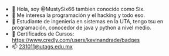 - 👋 Hola, soy @MustySix66 tambien conocido como Six.
- 👀 Me interesa la programación y el hacking y todo eso.
- 🌱 Estudiante de ingenieria en sistemas en la UTA, tengo tsu en programación, conocedor de java y python a nivel medio.
- 🥇 Certificados de Cursos: https://www.credly.com/users/kevinandrade/badges
- 📫 231011@utags.edu.mx

<!---
MustySix66/MustySix66 is a ✨ special ✨ repository because its `README.md` (this file) appears on your GitHub profile.
You can click the Preview link to take a look at your changes.
--->
